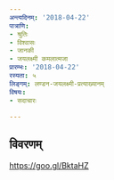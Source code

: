 ```yaml
---
अन्त्यदिनम्: '2018-04-22'
पात्राणि:
- श्रुतिः
- विश्वासः
- जानकी
- जयलक्ष्मी कमलात्मजा
प्रारम्भः: '2018-04-22'
रस्यता: ५
लिङ्गम्: लण्डन-जयलक्ष्मी-प्रत्याख्यानम्
विषयः:
- सदाचारः

---
```


## विवरणम्
https://goo.gl/BktaHZ

